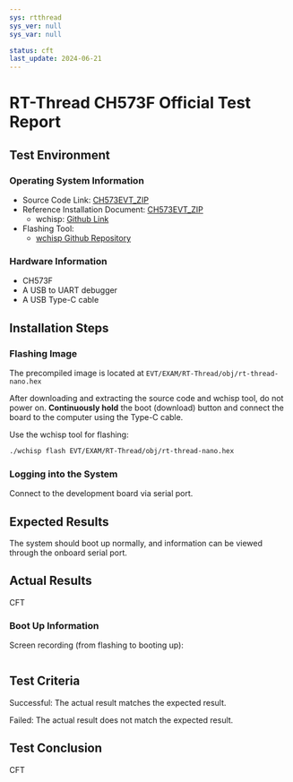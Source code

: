 ```yaml
---
sys: rtthread
sys_ver: null
sys_var: null

status: cft
last_update: 2024-06-21
---
```


# RT-Thread CH573F Official  Test Report

## Test Environment

### Operating System Information

- Source Code Link: [CH573EVT_ZIP](https://www.wch.cn/downloads/CH573EVT_ZIP.html)
- Reference Installation Document: [CH573EVT_ZIP](https://www.wch.cn/downloads/CH573EVT_ZIP.html)
    - wchisp: [Github Link](https://github.com/ch32-rs/wchisp)
- Flashing Tool:
    - [wchisp Github Repository](https://github.com/ch32-rs/wchisp/)

### Hardware Information

- CH573F
- A USB to UART debugger
- A USB Type-C cable

## Installation Steps

### Flashing Image

The precompiled image is located at `EVT/EXAM/RT-Thread/obj/rt-thread-nano.hex`

After downloading and extracting the source code and wchisp tool, do not power on. **Continuously hold** the boot (download) button and connect the board to the computer using the Type-C cable.

Use the wchisp tool for flashing:
```bash
./wchisp flash EVT/EXAM/RT-Thread/obj/rt-thread-nano.hex

```

### Logging into the System

Connect to the development board via serial port.

## Expected Results

The system should boot up normally, and information can be viewed through the onboard serial port.

## Actual Results

CFT

### Boot Up Information

Screen recording (from flashing to booting up):

```log

```

## Test Criteria

Successful: The actual result matches the expected result.

Failed: The actual result does not match the expected result.

## Test Conclusion

CFT

